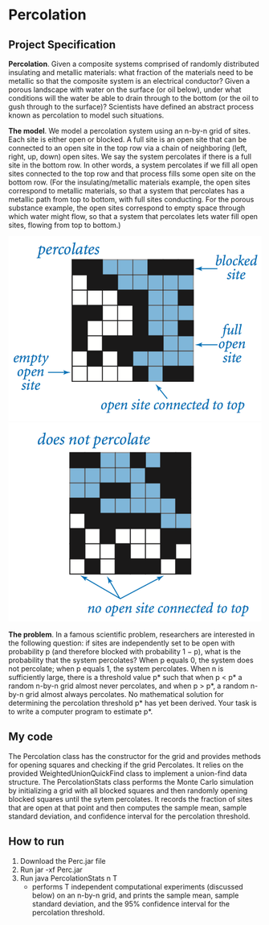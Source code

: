 # Percolation

## Project Specification 

**Percolation**. Given a composite systems comprised of randomly distributed insulating and metallic materials: what fraction of the materials need to be metallic so that the composite system is an electrical conductor? Given a porous landscape with water on the surface (or oil below), under what conditions will the water be able to drain through to the bottom (or the oil to gush through to the surface)? Scientists have defined an abstract process known as percolation to model such situations.

**The model**. We model a percolation system using an n-by-n grid of sites. Each site is either open or blocked. A full site is an open site that can be connected to an open site in the top row via a chain of neighboring (left, right, up, down) open sites. We say the system percolates if there is a full site in the bottom row. In other words, a system percolates if we fill all open sites connected to the top row and that process fills some open site on the bottom row. (For the insulating/metallic materials example, the open sites correspond to metallic materials, so that a system that percolates has a metallic path from top to bottom, with full sites conducting. For the porous substance example, the open sites correspond to empty space through which water might flow, so that a system that percolates lets water fill open sites, flowing from top to bottom.)

![percolates](https://github.com/op57no23/algorithms/blob/master/percolation/images/percolates-yes.png?raw=true) 
![doesn't percolate](https://github.com/op57no23/algorithms/blob/master/percolation/images/percolates-no.png?raw=true)

**The problem**. In a famous scientific problem, researchers are interested in the following question: if sites are independently set to be open with probability p (and therefore blocked with probability 1 − p), what is the probability that the system percolates? When p equals 0, the system does not percolate; when p equals 1, the system percolates. When n is sufficiently large, there is a threshold value p\* such that when p < p\* a random n-by-n grid almost never percolates, and when p > p\*, a random n-by-n grid almost always percolates. No mathematical solution for determining the percolation threshold p\* has yet been derived. Your task is to write a computer program to estimate p\*.

## My code

The Percolation class has the constructor for the grid and provides methods for opening squares and checking if the grid Percolates. It relies on the provided WeightedUnionQuickFind class to implement a union-find data structure. The PercolationStats class performs the Monte Carlo simulation by initializing a grid with all blocked squares and then randomly opening blocked squares until the sytem percolates. It records the fraction of sites that are open at that point and then computes the sample mean, sample standard deviation, and confidence interval for the percolation threshold.

## How to run

1. Download the Perc.jar file 
2. Run jar -xf Perc.jar
3. Run java PercolationStats n T 
	- performs T independent computational experiments (discussed below) on an n-by-n grid, and prints the sample mean, sample standard deviation, and the 95% confidence interval for the percolation threshold.



